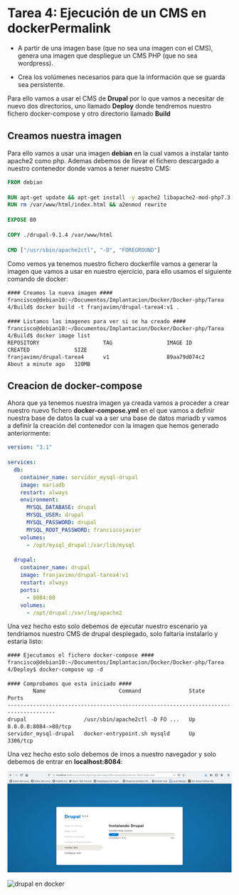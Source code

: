 # Tarea 4: Ejecución de un CMS en dockerPermalink

* A partir de una imagen base (que no sea una imagen con el CMS), genera una imagen que despliegue un CMS PHP (que no sea wordpress).

* Crea los volúmenes necesarios para que la información que se guarda sea persistente.

Para ello vamos a usar el CMS de **Drupal** por lo que vamos a necesitar de nuevo dos directorios, uno llamado **Deploy** donde tendremos nuestro fichero docker-compose y otro directorio llamado **Build**

## Creamos nuestra imagen

Para ello vamos a usar una imagen **debian** en la cual vamos a instalar tanto apache2 como php. Ademas debemos de llevar el fichero descargado a nuestro contenedor donde vamos a tener nuestro CMS:
```dockerfile
FROM debian

RUN apt-get update && apt-get install -y apache2 libapache2-mod-php7.3 php7.3 php7.3-mysql php-xml php-gd php-mysql php-mbstring && apt-get clean && rm -rf /var/lib/apt/lists/*
RUN rm /var/www/html/index.html && a2enmod rewrite

EXPOSE 80

COPY ./drupal-9.1.4 /var/www/html

CMD ["/usr/sbin/apache2ctl", "-D", "FOREGROUND"]
```

Como vemos ya tenemos nuestro fichero dockerfile vamos a generar la imagen que vamos a usar en nuestro ejercicio, para ello usamos el siguiente comando de docker:
```shell
#### Creamos la nueva imagen ####
francisco@debian10:~/Documentos/Implantacion/Docker/Docker-php/Tarea 4/Build$ docker build -t franjavimn/drupal-tarea4:v1 .

#### Listamos las imagenes para ver si se ha creado ####
francisco@debian10:~/Documentos/Implantacion/Docker/Docker-php/Tarea 4/Build$ docker image list
REPOSITORY                    TAG                 IMAGE ID            CREATED              SIZE
franjavimn/drupal-tarea4      v1                  89aa79d074c2        About a minute ago   320MB
```

## Creacion de docker-compose

Ahora que ya tenemos nuestra imagen ya creada vamos a proceder a crear nuestro nuevo fichero **docker-compose.yml** en el que vamos a definir nuestra base de datos la cual va a ser una base de datos mariadb y vamos a definir la creación del contenedor con la imagen que hemos generado anteriormente:
```yml
version: "3.1"

services:
  db:
    container_name: servidor_mysql-drupal
    image: mariadb
    restart: always
    environment:
      MYSQL_DATABASE: drupal
      MYSQL_USER: drupal
      MYSQL_PASSWORD: drupal
      MYSQL_ROOT_PASSWORD: franciscojavier
    volumes:
      - /opt/mysql_drupal:/var/lib/mysql

  drupal:
    container_name: drupal
    image: franjavimn/drupal-tarea4:v1
    restart: always
    ports:
      - 8084:80
    volumes:
      - /opt/drupal:/var/log/apache2
```

Una vez hecho esto solo debemos de ejecutar nuestro escenario ya tendriamos nuestro CMS de drupal desplegado, solo faltaria instalarlo y estaria listo:
```shell
#### Ejecutamos el fichero docker-compose ####
francisco@debian10:~/Documentos/Implantacion/Docker/Docker-php/Tarea 4/Deploy$ docker-compose up -d

#### Comprobamos que esta iniciado ####
        Name                       Command               State          Ports        
-------------------------------------------------------------------------------------
drupal                  /usr/sbin/apache2ctl -D FO ...   Up      0.0.0.0:8084->80/tcp
servidor_mysql-drupal   docker-entrypoint.sh mysqld      Up      3306/tcp            
```

Una vez hecho esto solo debemos de irnos a nuestro navegador y solo debemos de entrar en **localhost:8084**:

![instalador de drupal](https://raw.githubusercontent.com/FranJaviMN/elementos-grado/main/Implantacion/docker/instalar-drupal-docker.png)

![drupal en docker]()